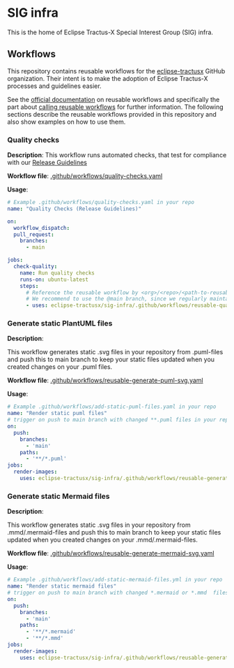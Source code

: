 # SIG infra

This is the home of Eclipse Tractus-X Special Interest Group (SIG) infra.

## Workflows

This repository contains reusable workflows for the [eclipse-tractusx](https://github.com/eclipse-tractusx) GitHub
organization. Their intent is to make the adoption of Eclipse Tractus-X processes and guidelines easier.

See the [official documentation](https://docs.github.com/en/actions/using-workflows/reusing-workflows) on reusable workflows and specifically the part about
[calling reusable workflows](https://docs.github.com/en/actions/using-workflows/reusing-workflows#calling-a-reusable-workflow)
for further information. The following sections describe the reusable workflows provided in this repository and also show
examples on how to use them.

### Quality checks

__Description__:    This workflow runs automated checks, that test for compliance with our [Release Guidelines](https://eclipse-tractusx.github.io/docs/release)

__Workflow file__:  [.github/workflows/quality-checks.yaml](.github/workflows/reusable-quality-checks.yaml)

__Usage__:
```yaml
# Example .github/workflows/quality-checks.yaml in your repo
name: "Quality Checks (Release Guidelines)"

on:
  workflow_dispatch:
  pull_request:
    branches:
      - main

jobs:
  check-quality:
    name: Run quality checks
    runs-on: ubuntu-latest
    steps:
      # Reference the reusable workflow by <org>/<repo>/<path-to-reusable-workflow>@revision
      # We recommend to use the @main branch, since we regularly maintain the quality checks (adding new, enhancing existing) 
      - uses: eclipse-tractusx/sig-infra/.github/workflows/reusable-quality-checks.yaml@main
```

### Generate static PlantUML files 

__Description__:    

This workflow generates static .svg files in your repository from .puml-files and push this to main branch to keep your static files updated when you created changes on your .puml files.

__Workflow file__:  [.github/workflows/reusable-generate-puml-svg.yaml](.github/workflows/reusable-generate-puml-svg.yaml)

__Usage__:
```yaml
# Example .github/workflows/add-static-puml-files.yaml in your repo
name: "Render static puml files"
# trigger on push to main branch with changed **.puml files in your repository structure
on:
  push:
    branches:
      - 'main'
    paths:
      - '**/*.puml'
jobs:
  render-images:
    uses: eclipse-tractusx/sig-infra/.github/workflows/reusable-generate-puml-svg.yaml@main
```

### Generate static Mermaid files

__Description__:  

This workflow generates static .svg files in your repository from .mmd/.mermaid-files and push this to main branch to keep your static files updated when you created changes on your .mmd/.mermaid-files.

__Workflow file__:  [.github/workflows/reusable-generate-mermaid-svg.yaml](.github/workflows/reusable-generate-mermaid-svg.yaml)

__Usage__:
```yaml
# Example .github/workflows/add-static-mermaid-files.yml in your repo
name: "Render static mermaid files"
# trigger on push to main branch with changed *.mermaid or *.mmd  files in your repository structure
on:
  push:
    branches:
      - 'main'
    paths:
      - '**/*.mermaid'
      - '**/*.mmd'
jobs:
  render-images:
    uses: eclipse-tractusx/sig-infra/.github/workflows/reusable-generate-mermaid-svg.yaml@main
```